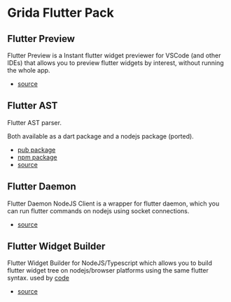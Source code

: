 # Grida Flutter Pack

## Flutter Preview

Flutter Preview is a Instant flutter widget previewer for VSCode (and other IDEs) that allows you to preview flutter widgets by interest, without running the whole app.

- [source](./flutter-preview/)

## Flutter AST

Flutter AST parser.

Both available as a dart package and a nodejs package (ported).

- [pub package](https://pub.dev/packages/flutter_ast)
- [npm package](https://www.npmjs.com/flutter-ast)
- [source](./flutter-preview/)

## Flutter Daemon

Flutter Daemon NodeJS Client is a wrapper for flutter daemon, which you can run flutter commands on nodejs using socket connections.

- [source](./flutter-daemon/)

## Flutter Widget Builder

Flutter Widget Builder for NodeJS/Typescript which allows you to build flutter widget tree on nodejs/browser platforms using the same flutter syntax. used by [code](https://github.com/gridaco/code)

- [source](./flutter-builder/)
